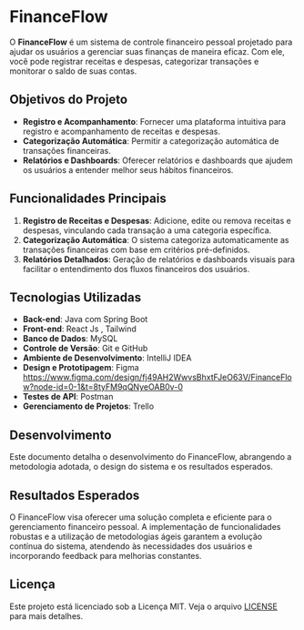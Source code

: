 # FinanceFlow

O **FinanceFlow** é um sistema de controle financeiro pessoal projetado para ajudar os usuários a gerenciar suas finanças de maneira eficaz. Com ele, você pode registrar receitas e despesas, categorizar transações e monitorar o saldo de suas contas.

## Objetivos do Projeto

- **Registro e Acompanhamento**: Fornecer uma plataforma intuitiva para registro e acompanhamento de receitas e despesas.
- **Categorização Automática**: Permitir a categorização automática de transações financeiras.
- **Relatórios e Dashboards**: Oferecer relatórios e dashboards que ajudem os usuários a entender melhor seus hábitos financeiros.

## Funcionalidades Principais

1. **Registro de Receitas e Despesas**: Adicione, edite ou remova receitas e despesas, vinculando cada transação a uma categoria específica.
2. **Categorização Automática**: O sistema categoriza automaticamente as transações financeiras com base em critérios pré-definidos.
3. **Relatórios Detalhados**: Geração de relatórios e dashboards visuais para facilitar o entendimento dos fluxos financeiros dos usuários.

## Tecnologias Utilizadas

- **Back-end**: Java com Spring Boot
- **Front-end**: React Js , Tailwind
- **Banco de Dados**: MySQL
- **Controle de Versão**: Git e GitHub
- **Ambiente de Desenvolvimento**: IntelliJ IDEA
- **Design e Prototipagem**: Figma https://www.figma.com/design/fj49AH2WwvsBhxtFJeO63V/FinanceFlow?node-id=0-1&t=8tyFM9qQNyeOAB0v-0
- **Testes de API**: Postman
- **Gerenciamento de Projetos**: Trello

## Desenvolvimento

Este documento detalha o desenvolvimento do FinanceFlow, abrangendo a metodologia adotada, o design do sistema e os resultados esperados.

## Resultados Esperados

O FinanceFlow visa oferecer uma solução completa e eficiente para o gerenciamento financeiro pessoal. A implementação de funcionalidades robustas e a utilização de metodologias ágeis garantem a evolução contínua do sistema, atendendo às necessidades dos usuários e incorporando feedback para melhorias constantes.
## Licença

Este projeto está licenciado sob a Licença MIT. Veja o arquivo [LICENSE](LICENSE) para mais detalhes.

